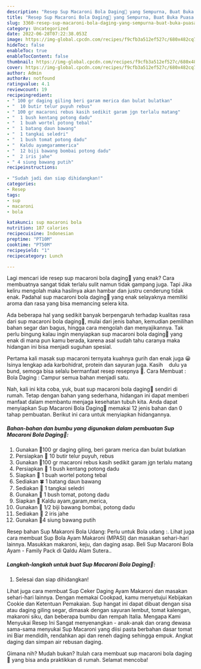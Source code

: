 ```yaml
---
description: "Resep Sup Macaroni Bola Daging🍄 yang Sempurna, Buat Buka Puasa Menggugah Selera"
title: "Resep Sup Macaroni Bola Daging🍄 yang Sempurna, Buat Buka Puasa Menggugah Selera"
slug: 3360-resep-sup-macaroni-bola-daging-yang-sempurna-buat-buka-puasa-menggugah-selera
category: Uncategorized
date: 2022-06-28T07:22:38.053Z
image: https://img-global.cpcdn.com/recipes/f9cfb3a512ef527c/680x482cq70/sup-macaroni-bola-daging-foto-resep-utama.jpg
hideToc: false
enableToc: true
enableTocContent: false
thumbnail: https://img-global.cpcdn.com/recipes/f9cfb3a512ef527c/680x482cq70/sup-macaroni-bola-daging-foto-resep-utama.jpg
cover: https://img-global.cpcdn.com/recipes/f9cfb3a512ef527c/680x482cq70/sup-macaroni-bola-daging-foto-resep-utama.jpg
author: Admin
authorAv: notfound
ratingvalue: 4.1
reviewcount: 19
recipeingredient:
- " 100 gr daging giling beri garam merica dan bulat bulatkan"
- "  10 butir telur puyuh rebus"
- " 100 gr macaroni rebus kasih sedikit garam jgn terlalu matang"
- "  1 bush kentang potong dadu"
- "  1 buah wortel potong tebal"
- "  1 batang daun bawang"
- "  1 tangkai seledri"
- "  1 bush tomat potong dadu"
- "  Kaldu ayamgarammerica"
- "  12 biji bawang bombai potong dadu"
- "  2 iris jahe"
- " 4 siung bawang putih"
recipeinstructions:

- "Sudah jadi dan siap dihidangkan!"
categories:
- Resep
tags:
- sup
- macaroni
- bola

katakunci: sup macaroni bola 
nutrition: 187 calories
recipecuisine: Indonesian
preptime: "PT10M"
cooktime: "PT50M"
recipeyield: "1"
recipecategory: Lunch

---
```



Lagi mencari ide resep sup macaroni bola daging🍄 yang enak? Cara membuatnya sangat tidak terlalu sulit namun tidak gampang juga. Tapi Jika keliru mengolah maka hasilnya akan hambar dan justru cenderung tidak enak. Padahal sup macaroni bola daging🍄 yang enak selayaknya memiliki aroma dan rasa yang bisa memancing selera kita.


Ada beberapa hal yang sedikit banyak berpengaruh terhadap kualitas rasa dari sup macaroni bola daging🍄, mulai dari jenis bahan, kemudian pemilihan bahan segar dan bagus, hingga cara mengolah dan menyajikannya. Tak perlu bingung kalau ingin menyiapkan sup macaroni bola daging🍄 yang enak di mana pun kamu berada, karena asal sudah tahu caranya maka hidangan ini bisa menjadi suguhan spesial.

Pertama kali masak sup macaroni ternyata kuahnya gurih dan enak juga 😀Isinya lengkap ada karbohidrat, protein dan sayuran juga. Kasih ️ ️ ️ dulu ya bund, semoga bisa selalu bermanfaat resep resepnya 🤗⁣. Cara Membuat : Bola Daging : Campur semua bahan menjadi satu.


Nah, kali ini kita coba, yuk, buat sup macaroni bola daging🍄 sendiri di rumah. Tetap dengan bahan yang sederhana, hidangan ini dapat memberi manfaat dalam membantu menjaga kesehatan tubuh kita. Anda dapat menyiapkan Sup Macaroni Bola Daging🍄 memakai 12 jenis bahan dan 0 tahap pembuatan. Berikut ini cara untuk menyiapkan hidangannya.

<!--inarticleads1-->

##### Bahan-bahan dan bumbu yang digunakan dalam pembuatan Sup Macaroni Bola Daging🍄:

1. Gunakan  🥩100 gr daging giling, beri garam merica dan bulat bulatkan
1. Persiapkan  🥚 10 butir telur puyuh, rebus
1. Gunakan  🥟100 gr macaroni rebus kasih sedikit garam jgn terlalu matang
1. Persiapkan  🥔 1 bush kentang potong dadu
1. Siapkan  🥕 1 buah wortel potong tebal
1. Sediakan  🍀 1 batang daun bawang
1. Sediakan  🥬 1 tangkai seledri
1. Gunakan  🍅 1 bush tomat, potong dadu
1. Siapkan  🥣 Kaldu ayam,garam,merica,
1. Gunakan  🌰 1/2 biji bawang bombai, potong dadu
1. Sediakan  🍯 2 iris jahe
1. Gunakan  🏺4 siung bawang putih


Resep bahan Sup Makaroni Bola Udang: Perlu untuk Bola udang :. Lihat juga cara membuat Sup Bola Ayam Makaroni (MPASI) dan masakan sehari-hari lainnya. Masukkan makaroni, keju, dan daging asap. Beli Sup Macaroni Bola Ayam - Family Pack di Qaldu Alam Sutera.. 

<!--inarticleads2-->

##### Langkah-langkah untuk buat Sup Macaroni Bola Daging🍄:


1. Selesai dan siap dihidangkan!

Lihat juga cara membuat Sup Ceker Daging Ayam Makaroni dan masakan sehari-hari lainnya. Dengan memakai Cookpad, kamu menyetujui Kebijakan Cookie dan Ketentuan Pemakaian. Sup hangat ini dapat dibuat dengan sisa atau daging giling segar, dimasak dengan sayuran lembut, tomat kalengan, makaroni siku, dan beberapa bumbu dan rempah Italia. Mengapa Kami Menyukai Resep Ini Sangat menyenangkan - anak-anak dan orang dewasa sama-sama menyukai Sup Macaroni yang diisi pasta berbahan dasar tomat ini Biar mendidih, rendahkan api dan reneh daging sehingga empuk. Angkat daging dan simpan air rebusan daging. 

Gimana nih? Mudah bukan? Itulah cara membuat sup macaroni bola daging🍄 yang bisa anda praktikkan di rumah. Selamat mencoba!
